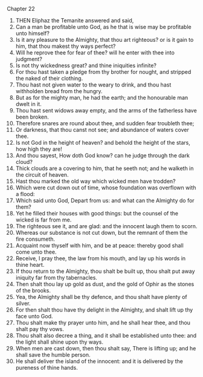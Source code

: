 

Chapter 22

1. THEN Eliphaz the Temanite answered and said,
2. Can a man be profitable unto God, as he that is wise may be profitable unto himself?
3. Is it any pleasure to the Almighty, that thou art righteous?  or is it gain to him, that thou makest thy ways perfect?
4. Will he reprove thee for fear of thee?  will he enter with thee into judgment?
5. Is not thy wickedness great?  and thine iniquities infinite?
6. For thou hast taken a pledge from thy brother for nought, and stripped the naked of their clothing.
7. Thou hast not given water to the weary to drink, and thou hast withholden bread from the hungry.
8. But as for the mighty man, he had the earth; and the honourable man dwelt in it.
9. Thou hast sent widows away empty, and the arms of the fatherless have been broken.
10. Therefore snares are round about thee, and sudden fear troubleth thee;
11. Or darkness, that thou canst not see; and abundance of waters cover thee.
12. Is not God in the height of heaven?  and behold the height of the stars, how high they are!
13. And thou sayest, How doth God know?  can he judge through the dark cloud?
14. Thick clouds are a covering to him, that he seeth not; and he walketh in the circuit of heaven.
15. Hast thou marked the old way which wicked men have trodden?
16. Which were cut down out of time, whose foundation was overflown with a flood:
17. Which said unto God, Depart from us: and what can the Almighty do for them?
18. Yet he filled their houses with good things: but the counsel of the wicked is far from me.
19. The righteous see it, and are glad: and the innocent laugh them to scorn.
20. Whereas our substance is not cut down, but the remnant of them the fire consumeth.
21. Acquaint now thyself with him, and be at peace: thereby good shall come unto thee.
22. Receive, I pray thee, the law from his mouth, and lay up his words in thine heart.
23. If thou return to the Almighty, thou shalt be built up, thou shalt put away iniquity far from thy tabernacles.
24. Then shalt thou lay up gold as dust, and the gold of Ophir as the stones of the brooks.
25. Yea, the Almighty shall be thy defence, and thou shalt have plenty of silver.
26. For then shalt thou have thy delight in the Almighty, and shalt lift up thy face unto God.
27. Thou shalt make thy prayer unto him, and he shall hear thee, and thou shalt pay thy vows.
28. Thou shalt also decree a thing, and it shall be established unto thee: and the light shall shine upon thy ways.
29. When men are cast down, then thou shalt say, There is lifting up; and he shall save the humble person.
30. He shall deliver the island of the innocent: and it is delivered by the pureness of thine hands.
